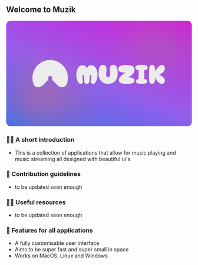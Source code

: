 ## Welcome to Muzik

![Presentation](profile/Muzik.svg "Presentation")

### 🙋‍♀️ A short introduction 
- This is a collection of applications that allow for music playing and music streaming all designed with beautiful ui's

### 🌈 Contribution guidelines 
- to be updated soon enough

### 👩‍💻 Useful resources 
- to be updated soon enough

### 🌟 Features for all applications
- A fully customisable user interface
- Aims to be super fast and super small in space
- Works on MacOS, Linux and Windows
